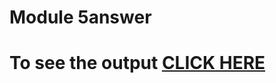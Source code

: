 # Module 5answer
# To see the output [CLICK HERE](https://suganthtt.github.io/coursera-test/mod5_solution/index.html)
